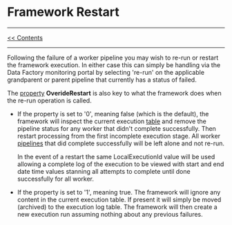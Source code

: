 # Framework Restart

___
[<< Contents](/ADF.procfwk/contents) 

___

Following the failure of a worker pipeline you may wish to re-run or restart the framework execution. In either case this can simply be handling via the Data Factory monitoring portal by selecting 're-run' on the applicable grandparent or parent pipeline that currently has a status of failed.

The [property](/ADF.procfwk/properties) __OverideRestart__ is also key to what the framework does when the re-run operation is called.

* If the property is set to '0', meaning false (which is the default), the framework will inspect the current execution [table](/ADF.procfwk/tables) and remove the pipeline status for any worker that didn't complete successfully. Then restart processing from the first incomplete execution stage. All worker [pipelines](/ADF.procfwk/pipelines) that did complete successfully will be left alone and not re-run.

    In the event of a restart the same LocalExecutionId value will be used allowing a complete log of the execution to be viewed with start and end date time values stanning all attempts to complete until done successfully for all worker.

* If the property is set to '1', meaning true. The framework will ignore any content in the current execution table. If present it will simply be moved (archived) to the execution log table. The framework will then create a new execution run assuming nothing about any previous failures.

